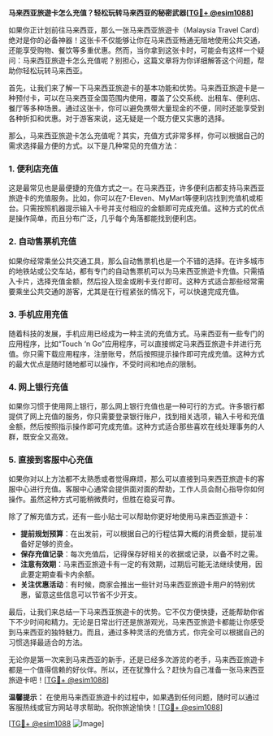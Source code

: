 **马来西亚旅遊卡怎么充值？轻松玩转马来西亚的秘密武器[[TG💪+ @esim1088](https://t.me/s/esim1088)]**

如果你正计划前往马来西亚，那么一张马来西亚旅遊卡（Malaysia Travel Card）绝对是你的必备神器！这张卡不仅能够让你在马来西亚畅通无阻地使用公共交通，还能享受购物、餐饮等多重优惠。然而，当你拿到这张卡时，可能会有这样一个疑问：马来西亚旅遊卡怎么充值呢？别担心，这篇文章将为你详细解答这个问题，帮助你轻松玩转马来西亚。

首先，让我们来了解一下马来西亚旅遊卡的基本功能和优势。马来西亚旅遊卡是一种预付卡，可以在马来西亚全国范围内使用，覆盖了公交系统、出租车、便利店、餐厅等多种场景。通过这张卡，你可以避免携带大量现金的不便，同时还能享受到各种折扣和优惠。对于游客来说，这无疑是一个既方便又实惠的选择。

那么，马来西亚旅遊卡怎么充值呢？其实，充值方式非常多样，你可以根据自己的需求选择最方便的方式。以下是几种常见的充值方法：

### 1. **便利店充值**
这是最常见也是最便捷的充值方式之一。在马来西亚，许多便利店都支持马来西亚旅遊卡的充值服务。比如，你可以在7-Eleven、MyMart等便利店找到充值机或柜台。只需按照机器提示输入卡号并支付相应的金额即可完成充值。这种方式的优点是操作简单，而且分布广泛，几乎每个角落都能找到便利店。

### 2. **自动售票机充值**
如果你经常乘坐公共交通工具，那么自动售票机也是一个不错的选择。在许多城市的地铁站或公交车站，都有专门的自动售票机可以为马来西亚旅遊卡充值。只需插入卡片，选择充值金额，然后投入现金或刷卡支付即可。这种方式适合那些经常需要乘坐公共交通的游客，尤其是在行程紧张的情况下，可以快速完成充值。

### 3. **手机应用充值**
随着科技的发展，手机应用已经成为一种主流的充值方式。马来西亚有一些专门的应用程序，比如“Touch ‘n Go”应用程序，可以直接绑定马来西亚旅遊卡并进行充值。你只需下载应用程序，注册账号，然后按照提示操作即可完成充值。这种方式的最大优点是随时随地都可以操作，不受时间和地点的限制。

### 4. **网上银行充值**
如果你习惯于使用网上银行，那么网上银行充值也是一种可行的方式。许多银行都提供了网上充值的服务，你只需要登录银行账户，找到相关选项，输入卡号和充值金额，然后按照指示操作即可完成充值。这种方式适合那些喜欢在线处理事务的人群，既安全又高效。

### 5. **直接到客服中心充值**
如果你对以上方法都不太熟悉或者觉得麻烦，那么可以直接到马来西亚旅遊卡的客服中心进行充值。客服中心通常会提供面对面的帮助，工作人员会耐心指导你如何操作。虽然这种方式可能稍微费时，但胜在稳妥可靠。

除了了解充值方式，还有一些小贴士可以帮助你更好地使用马来西亚旅遊卡：

- **提前规划预算**：在出发前，可以根据自己的行程估算大概的消费金额，提前准备好足够的资金。
- **保存充值记录**：每次充值后，记得保存好相关的收据或记录，以备不时之需。
- **注意有效期**：马来西亚旅遊卡有一定的有效期，过期后可能无法继续使用，因此要定期查看卡内余额。
- **关注优惠活动**：有时候，商家会推出一些针对马来西亚旅遊卡用户的特别优惠，留意这些信息可以节省不少开支。

最后，让我们来总结一下马来西亚旅遊卡的优势。它不仅方便快捷，还能帮助你省下不少时间和精力。无论是日常出行还是旅游观光，马来西亚旅遊卡都能让你感受到马来西亚的独特魅力。而且，通过多种灵活的充值方式，你完全可以根据自己的习惯选择最适合的方法。

无论你是第一次来到马来西亚的新手，还是已经多次游览的老手，马来西亚旅遊卡都是一个值得信赖的好伙伴。所以，还在犹豫什么？赶快为自己准备一张马来西亚旅遊卡吧！[[TG💪+ @esim1088](https://t.me/s/esim1088)]

**温馨提示：** 在使用马来西亚旅遊卡的过程中，如果遇到任何问题，随时可以通过客服热线或官方网站寻求帮助。祝你旅途愉快！[[TG💪+ @esim1088](https://t.me/s/esim1088)] 

[[TG💪+ @esim1088](https://t.me/s/esim1088) ![Image](https://i.postimg.cc/4NQfJmqS/Snipaste-2025-05-13-00-14-12.png)]